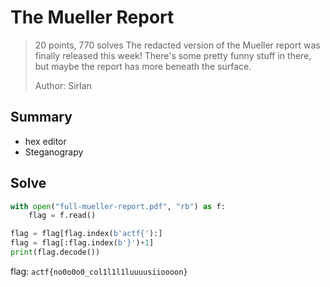 # The Mueller Report
<blockquote>
20 points, 770 solves  
The redacted version of the Mueller report was finally released this week! There's some pretty funny stuff in there, but maybe the report has more beneath the surface.  
  
Author: SirIan
</blockquote>

## Summary
* hex editor
* Steganograpy

## Solve
``` python
with open("full-mueller-report.pdf", "rb") as f:
	flag = f.read()

flag = flag[flag.index(b'actf{'):]
flag = flag[:flag.index(b'}')+1]
print(flag.decode())
```

flag: `actf{no0o0o0_col1l1l1luuuusiioooon}`
